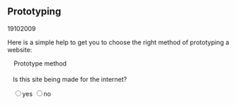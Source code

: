 <article><h1>Prototyping</h1><time><span class="day">19</span><span class="month">10</span><span class="year">2009</span></time>	<style type="text/css">.choice{display:none;font-size:3em;}fieldset{border:0;}</style>	<p>Here is a simple help to get you to choose the right method of prototyping a website:</p>	<fieldset>		<legend>Prototype method</legend>		<p>Is this site being made for the internet?</p>		<input type="radio" name="internet" id="yes" /><label for="yes">yes</label>		<input type="radio" name="internet" id="no" /><label for="no">no</label>	</fieldset>	<strong id="html" class="choice">HTML</strong>	<strong id="ps" class="choice">Photoshop</strong><script type="text/javascript" src="http://wnas.nl/scripts/jquery.js"></script>	<script type="text/javascript">jQuery(document).ready(function() {		$('#yes').click(function(){$('.choice').hide();$('#html').show();});	$('#no').click(function(){$('.choice').hide();$('#ps').show();});});</script></article>